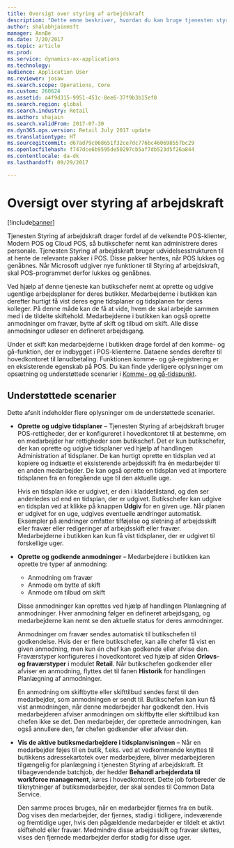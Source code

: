 ```yaml
---
title: Oversigt over styring af arbejdskraft
description: "Dette emne beskriver, hvordan du kan bruge tjenesten styring af arbejdskraft til at drage fordel af de velkendte POS-klienter, Modern POS og Cloud POS, så butikschefer nemt kan administrere deres personale."
author: shalabhjainmsft
manager: AnnBe
ms.date: 7/20/2017
ms.topic: article
ms.prod: 
ms.service: dynamics-ax-applications
ms.technology: 
audience: Application User
ms.reviewer: josaw
ms.search.scope: Operations, Core
ms.custom: 260624
ms.assetid: a4f9d315-9951-451c-8ee6-37f9b3b15ef0
ms.search.region: global
ms.search.industry: Retail
ms.author: shajain
ms.search.validFrom: 2017-07-30
ms.dyn365.ops.version: Retail July 2017 update
ms.translationtype: HT
ms.sourcegitcommit: d67ad79c068651f32ce7dc776bc460698557bc29
ms.openlocfilehash: f747dce6b9595de50297cb5af7db523d5f26a844
ms.contentlocale: da-dk
ms.lasthandoff: 09/29/2017

---
```


# <a name="workforce-management-overview"></a>Oversigt over styring af arbejdskraft

[!include[banner](includes/banner.md)]
    
Tjenesten Styring af arbejdskraft drager fordel af de velkendte POS-klienter, Modern POS og Cloud POS, så butikschefer nemt kan administrere deres personale. Tjenesten Styring af arbejdskraft bruger udvidelsesstrukturen til at hente de relevante pakker i POS. Disse pakker hentes, når POS lukkes og genåbnes. Når Microsoft udgiver nye funktioner til Styring af arbejdskraft, skal POS-programmet derfor lukkes og genåbnes.

Ved hjælp af denne tjeneste kan butikschefer nemt at oprette og udgive ugentlige arbejdsplaner for deres butikker. Medarbejderne i butikken kan derefter hurtigt få vist deres egne tidsplaner og tidsplanen for deres kolleger. På denne måde kan de få at vide, hvem de skal arbejde sammen med i de tildelte skiftehold. Medarbejderne i butikken kan også oprette anmodninger om fravær, bytte af skift og tilbud om skift. Alle disse anmodninger udløser en defineret arbejdsgang.

Under et skift kan medarbejderne i butikken drage fordel af den komme- og gå-funktion, der er indbygget i POS-klienterne. Dataene sendes derefter til hovedkontoret til lønudbetaling. Funktionen komme- og gå-registrering er en eksisterende egenskab på POS. Du kan finde yderligere oplysninger om opsætning og understøttede scenarier i [Komme- og gå-tidspunkt](retail-time-attendance.md).

## <a name="supported-scenarios"></a>Understøttede scenarier
Dette afsnit indeholder flere oplysninger om de understøttede scenarier.

- **Oprette og udgive tidsplaner** – Tjenesten Styring af arbejdskraft bruger POS-rettigheder, der er konfigureret i hovedkontoret til at bestemme, om en medarbejder har rettigheder som butikschef. Det er kun butikschefer, der kan oprette og udgive tidsplaner ved hjælp af handlingen Administration af tidsplaner. De kan hurtigt oprette en tidsplan ved at kopiere og indsætte et eksisterende arbejdsskift fra én medarbejder til en anden medarbejder. De kan også oprette en tidsplan ved at importere tidsplanen fra en foregående uge til den aktuelle uge.

    Hvis en tidsplan ikke er udgivet, er den i kladdetilstand, og den ser anderledes ud end en tidsplan, der er udgivet. Butikschefer kan udgive en tidsplan ved at klikke på knappen **Udgiv** for en given uge. Når planen er udgivet for en uge, udgives eventuelle ændringer automatisk. Eksempler på ændringer omfatter tilføjelse og sletning af arbejdsskift eller fravær eller redigeringer af arbejdsskift eller fravær. Medarbejderne i butikken kan kun få vist tidsplaner, der er udgivet til forskellige uger.
    
- **Oprette og godkende anmodninger** – Medarbejdere i butikken kan oprette tre typer af anmodning:

    - Anmodning om fravær
    - Anmode om bytte af skift
    - Anmode om tilbud om skift

    Disse anmodninger kan oprettes ved hjælp af handlingen Planlægning af anmodninger. Hver anmodning følger en defineret arbejdsgang, og medarbejderne kan nemt se den aktuelle status for deres anmodninger.
    
    Anmodninger om fravær sendes automatisk til butikschefen til godkendelse. Hvis der er flere butikschefer, kan alle chefer få vist en given anmodning, men kun én chef kan godkende eller afvise den. Fraværstyper konfigureres i hovedkontoret ved hjælp af siden **Orlovs- og fraværstyper** i modulet **Retail**. Når butikschefen godkender eller afviser en anmodning, flyttes det til fanen **Historik** for handlingen Planlægning af anmodninger.
    
    En anmodning om skiftbytte eller skifttilbud sendes først til den medarbejder, som anmodningen er sendt til. Butikschefen kan kun få vist anmodningen, når denne medarbejder har godkendt den. Hvis medarbejderen afviser anmodningen om skiftbytte eller skifttilbud kan chefen ikke se det. Den medarbejder, der oprettede anmodningen, kan også annullere den, før chefen godkender eller afviser den.

- **Vis de aktive butiksmedarbejdere i tidsplanvisningen** – Når en medarbejder føjes til en butik, f.eks. ved at vedkommende knyttes til butikkens adressekartotek over medarbejdere, bliver medarbejderen tilgængelig for planlægning i tjenesten Styring af arbejdskraft. Et tilbagevendende batchjob, der hedder **Behandl arbejderdata til workforce management**, køres i hovedkontoret. Dette job forbereder de tilknytninger af butiksmedarbejder, der skal sendes til Common Data Service.

    Den samme proces bruges, når en medarbejder fjernes fra en butik. Dog vises den medarbejder, der fjernes, stadig i tidligere, indeværende og fremtidige uger, hvis den pågældende medarbejder er tildelt et aktivt skiftehold eller fravær. Medmindre disse arbejdsskift og fravær slettes, vises den fjernede medarbejder derfor stadig for disse uger.


